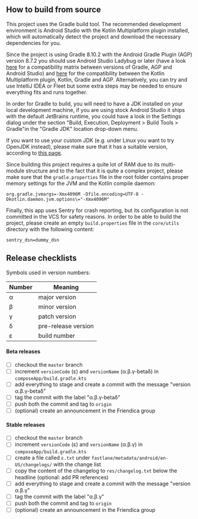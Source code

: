 ## How to build from source

This project uses the Gradle build tool. The recommended development environment is Android Studio
with the Kotlin Multiplatform plugin installed, which will automatically detect the project and
download the necessary dependencies for you.

Since the project is using Gradle 8.10.2 with the Android Gradle Plugin (AGP) version 8.7.2 you
should use Android Studio Ladybug or later (have a
look [here](https://developer.android.com/build/releases/gradle-plugin?hl=en#android_gradle_plugin_and_android_studio_compatibility)
for a compatibility matrix between versions of Gradle, AGP and Android Studio)
and [here](https://kotlinlang.org/docs/multiplatform-compatibility-guide.html) for the
compatibility between the Kotlin Multiplatform plugin, Kotlin, Gradle and AGP.
Alternatively, you can try and use IntelliJ IDEA or Fleet but some extra steps may be needed to
ensure everything fits and runs together.

In order for Gradle to build, you will need to have a JDK installed on your local development
machine, if you are using stock Android Studio it ships with the default JetBrains runtime, you
could have a look in the Settings dialog under the section "Build, Execution, Deployment > Build
Tools > Gradle"in the "Gradle JDK" location drop-down menu.

If you want to use your custom JDK (e.g. under Linux you want to try OpenJDK instead), please make
sure that it has a suitable version, according
to [this page](https://docs.gradle.org/current/userguide/compatibility.html).

Since building this project requires a quite lot of RAM due to its multi-module structure
and to the fact that it is quite a complex project, please make sure that the `gradle.properties`
file in the root folder contains proper memory settings for the JVM and the Kotlin compile daemon:

```properties
org.gradle.jvmargs=-Xmx4096M -Dfile.encoding=UTF-8 -Dkotlin.daemon.jvm.options\="-Xmx4096M"
```

Finally, this app uses Sentry for crash reporting, but its configuration is not committed in the
VCS for safety reasons. In order to be able to build the project, please create an
empty `build.properties` file in the `core/utils` directory with the following content:

```properties
sentry_dsn=dummy_dsn
```

## Release checklists

Symbols used in version numbers:

| Number | Meaning             |
|--------|---------------------|
| α      | major version       |
| β      | minor version       |
| γ      | patch version       |
| δ      | pre-release version |
| ε      | build number        |

#### Beta releases

- [ ] checkout the `master` branch
- [ ] increment `versionCode` (ε) and `versionName` (α.β.γ-betaδ) in `composeApp/build.gradle.kts`
- [ ] add everything to stage and create a commit with the message "version α.β.γ-betaδ"
- [ ] tag the commit with the label "α.β.γ-betaδ"
- [ ] push both the commit and tag to `origin`
- [ ] (optional) create an announcement in the Friendica group

#### Stable releases

- [ ] checkout the `master` branch
- [ ] increment `versionCode` (ε) and `versionName` (α.β.γ) in `composeApp/build.gradle.kts`
- [ ] create a file called `ε.txt` under `fastlane/metadata/android/en-US/changelogs/` with the
  change list
- [ ] copy the content of the changelog to `res/changelog.txt` below the headline (optional: add PR
  references)
- [ ] add everything to stage and create a commit with the message "version α.β.γ"
- [ ] tag the commit with the label "α.β.γ"
- [ ] push both the commit and tag to `origin`
- [ ] (optional) create an announcement in the Friendica group
